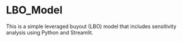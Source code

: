 # LBO_Model
This is a simple leveraged buyout (LBO) model that includes sensitivity analysis using Python and Streamlit.
